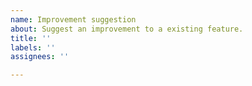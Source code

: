 ```yaml
---
name: Improvement suggestion
about: Suggest an improvement to a existing feature.
title: ''
labels: ''
assignees: ''

---
```



